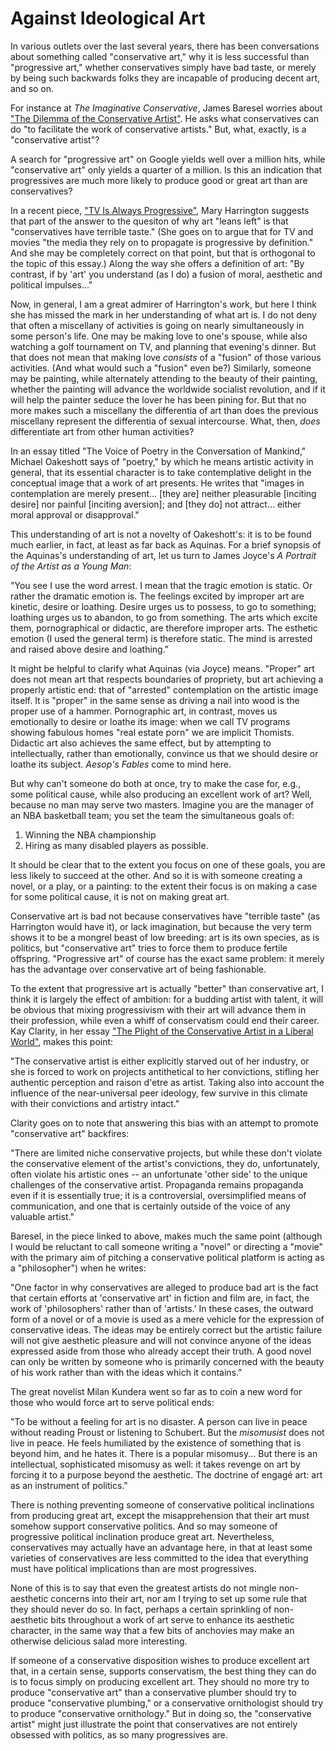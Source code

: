 # Against Ideological Art

In various outlets over the last several years, there has been conversations about something called "conservative
art," why it is less successful than "progressive art," whether conservatives simply have bad taste, or merely by being
such backwards folks they are incapable of producing decent art, and so on.


For instance at *The Imaginative Conservative*, James Baresel worries about ["The Dilemma of the Conservative
Artist"](https://theimaginativeconservative.org/2023/08/dilemma-conservative-artist-james-baresel.html).
He asks what conservatives can do "to facilitate the work of conservative artists." But, what, exactly, is a
"conservative artist"?

A search for "progressive art" on Google yields 
well over a million hits, while "conservative art" only yields a quarter of a million.
Is this an indication that progressives are much more likely to produce good or great art than are conservatives?

In a recent piece,
["TV Is Always Progressive"](https://americanmind.org/features/a-matter-of-taste/tv-is-always-progressive/),
Mary Harrington suggests that part of the answer to the quesiton of why art "leans left" is
that "conservatives have terrible taste." (She goes on to argue that for TV and movies "the media they rely on to
propagate is progressive by definition." And she may be completely correct on that point, but that is orthogonal to the
topic of this essay.) Along the way she offers a definition of art: "By contrast, if by 'art' you understand (as I do) a
fusion of moral, aesthetic and political impulses..."

Now, in general, I am a great admirer of Harrington's work, but here I think she has missed the mark in her
understanding of what art is.
I do not deny that often a miscellany of activities is going on nearly simultaneously
in some person's life. One may be making love to one's spouse, while also watching a golf tournament on TV, and planning
that evening's dinner. But that does not mean that making love *consists* of a "fusion" of those various activities.
(And what would such a "fusion" even be?) Similarly, someone may be painting, while alternately attending to the beauty of
their painting, whether the painting will advance the worldwide socialist revolution, and if it will help the painter
seduce the lover he has been pining for. But that no more makes such a miscellany the differentia of art than does the
previous miscellany represent the differentia of sexual intercourse.  What, then, *does* differentiate art from other
human activities?

In an essay titled "The Voice of Poetry in the Conversation of Mankind," Michael Oakeshott says of "poetry," by which he
means artistic activity in general, that its essential character is to take contemplative delight in the conceptual image
that a work of art presents. He writes that "images in contemplation are merely present... [they are]
neither pleasurable [inciting desire] nor painful [inciting aversion];
and [they do] not attract... either moral approval or disapproval."

This understanding of art is not a novelty of Oakeshott's: it is to be found much earlier, in fact, at least as far back
as Aquinas.  For a brief synopsis of the Aquinas's understanding of art, let us turn to James Joyce's *A Portrait of the
Artist as a Young Man*:

"You see I use the word arrest. I mean that the tragic emotion is static. Or rather the dramatic emotion is. The
feelings excited by improper art are kinetic, desire or loathing. Desire urges us to possess, to go to something;
loathing urges us to abandon, to go from something. The arts which excite them, pornographical or didactic, are
therefore improper arts. The esthetic emotion (I used the general term) is therefore static. The mind is arrested and
raised above desire and loathing."

It might be helpful to clarify what Aquinas (via Joyce) means. "Proper" art does not mean art that respects
boundaries of propriety, but art achieving a properly artistic end: that of "arrested" contemplation on the artistic image itself.
It is "proper" in the same sense as driving a nail into wood is the proper use of a hammer. Pornographic art, in
contrast, moves us emotionally to desire or loathe its image: when we call TV programs showing fabulous homes
"real estate porn" we are implicit Thomists. Didactic art also achieves the same effect, but by attempting to
intellectually, rather than emotionally, convince us that we should desire or loathe its subject. *Aesop's Fables*
come to mind here.

But why can't someone do both at once, try to make the case for, e.g., some political cause, while also producing an excellent
work of art?  Well, because no man may serve two masters. Imagine you are the manager of an NBA basketball team; you set the
team the simultaneous goals of:

1. Winning the NBA championship
2. Hiring as many disabled players as possible.

It should be clear that to the extent you focus on one of these goals, you are less likely to succeed at the other. And
so it is with someone creating a novel, or a play, or a painting: to the extent their focus is on making a case for
some political cause, it is not on making great art.

Conservative art is bad not because conservatives have "terrible taste" (as Harrington would have it),
or lack imagination, but because the very term shows
it to be a mongrel beast of low breeding: art is its own species, as is politics, but
"conservative art" tries to force them to
produce fertile offspring. "Progressive art" of course has the exact same problem: it merely has the advantage over
conservative art of being fashionable.

To the extent that progressive art is actually "better" than
conservative art, I think it is largely the effect of ambition: for a budding artist with talent, it will be obvious that
mixing progressivism with their art will advance them in their profession, while even a whiff of conservatism could
end their career. Kay Clarity, in her essay ["The Plight of the Conservative Artist in a Liberal
World"](https://theimaginativeconservative.org/2021/03/plight-conservative-artist-kay-clarity.html), makes this point:

"The conservative artist is either explicitly starved out of her industry, or she is forced to work on projects
antithetical to her convictions, stifling her authentic perception and raison d'etre as artist. Taking also into account
the influence of the near-universal peer ideology, few survive in this climate with their convictions and artistry
intact."

Clarity goes on to note that answering this bias with an attempt to promote "conservative art" backfires:

"There are limited niche conservative projects, but while these don't violate the conservative element of the artist's
convictions, they do, unfortunately, often violate his artistic ones -- an unfortunate 'other side' to the unique
challenges of the conservative artist. Propaganda remains propaganda even if it is essentially true; it is a
controversial, oversimplified means of communication, and one that is certainly outside of the voice of any valuable
artist."

Baresel, in the piece linked to above, makes much the same point (although I would be reluctant to call
someone writing a "novel" or directing a "movie" with the primary aim of pitching a conservative political platform is
acting as a "philosopher") when he writes:

"One factor in why conservatives are alleged to produce bad art is the fact that certain efforts at 'conservative art'
in fiction and film are, in fact, the work of 'philosophers' rather than of 'artists.' In these cases, the outward form
of a novel or of a movie is used as a mere vehicle for the expression of conservative ideas. The ideas may be entirely
correct but the artistic failure will not give aesthetic pleasure and will not convince anyone of the ideas expressed
aside from those who already accept their truth. A good novel can only be written by someone who is primarily concerned
with the beauty of his work rather than with the ideas which it contains."

The great novelist Milan Kundera went so far as to coin a new word for those who would force art to serve political
ends:

"To be without a feeling for art is no disaster. A person can live in peace without reading Proust or listening to
Schubert. But the *misomusist* does not live in peace. He feels humiliated by the existence of something that is beyond
him, and he hates it. There is a popular misomusy...
But there is an intellectual, sophisticated misomusy as
well: it takes revenge on art by forcing it to a purpose beyond the aesthetic. The doctrine of engagé art: art as an
instrument of politics."

There is nothing preventing someone of conservative political inclinations from producing great art, except the
misapprehension that their art must somehow support conservative politics. And so may someone of progressive political
inclination produce great art. Nevertheless, conservatives may actually have an advantage here, in that at least some
varieties of conservatives are less committed to the idea that everything must have political implications than are most
progressives.


None of this is to say that even the greatest artists do not mingle non-aesthetic concerns into their art, nor am I trying to
set up some rule that they should never do so. In fact, perhaps a certain sprinkling of non-aesthetic bits throughout a
work of art serve to enhance its aesthetic character, in the same way that a few bits of anchovies may make an otherwise
delicious salad more interesting. 


If someone of a conservative disposition wishes to produce excellent art that, in a certain sense, supports
conservatism, the best thing they can do is to focus simply on producing excellent art.
They should no more try to produce "conservative art" than a conservative plumber should try to produce "conservative
plumbing," or a conservative ornithologist should try to produce "conservative ornithology."
But in doing so, the "conservative artist" might just illustrate the point
that conservatives are not entirely obsessed with politics, as so many progressives are.


